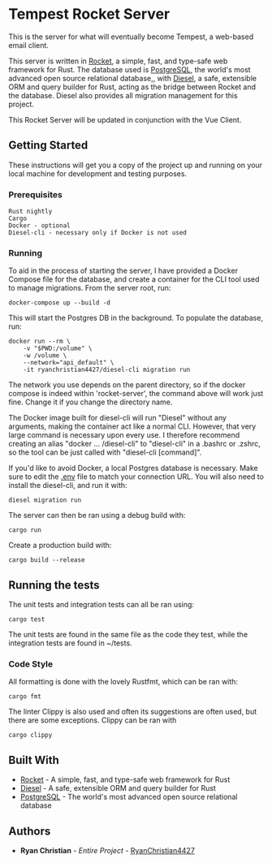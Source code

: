 # Tempest Rocket Server

This is the server for what will eventually become Tempest, a web-based email client.

This server is written in [Rocket](https://rocket.rs), a simple, fast, and type-safe web framework for Rust. The database used is [PostgreSQL](https://www.postgresql.org/), the world's most advanced open source relational database,, with [Diesel](http://diesel.rs), a safe, extensible ORM and query builder for Rust, acting as the bridge between Rocket and the database. Diesel also provides all migration management for this project.

This Rocket Server will be updated in conjunction with the Vue Client.

## Getting Started

These instructions will get you a copy of the project up and running on your local machine for development and testing purposes.

### Prerequisites

```
Rust nightly
Cargo
Docker - optional
Diesel-cli - necessary only if Docker is not used
```

### Running

To aid in the process of starting the server, I have provided a Docker Compose file for the database, and create a container for the CLI tool used to manage migrations. From the server root, run:

```
docker-compose up --build -d
```

This will start the Postgres DB in the background. To populate the database, run:

```
docker run --rm \
    -v "$PWD:/volume" \
    -w /volume \
    --network="api_default" \
    -it ryanchristian4427/diesel-cli migration run
```

The network you use depends on the parent directory, so if the docker compose is indeed within 'rocket-server', the command above will work just fine. Change it if you change the directory name.

The Docker image built for diesel-cli will run "Diesel" without any arguments, making the container act like a normal CLI. However, that very large command is necessary upon every use. I therefore recommend creating an alias "docker ... /diesel-cli" to "diesel-cli" in a .bashrc or .zshrc, so the tool can be just called with "diesel-cli [command]".

If you'd like to avoid Docker, a local Postgres database is necessary. Make sure to edit the [.env](.env) file to match your connection URL. You will also need to install the diesel-cli, and run it with:

```
diesel migration run
```

The server can then be ran using a debug build with:

```
cargo run
```

Create a production build with:

```
cargo build --release
```

## Running the tests

The unit tests and integration tests can all be ran using:

```
cargo test
```

The unit tests are found in the same file as the code they test, while the integration tests are found in ~/tests.

### Code Style

All formatting is done with the lovely Rustfmt, which can be ran with:

```
cargo fmt
```

The linter Clippy is also used and often its suggestions are often used, but there are some exceptions. Clippy can be ran with

```
cargo clippy
```

## Built With

* [Rocket](https://github.com/glium/glium) - A simple, fast, and type-safe web framework for Rust
* [Diesel](https://github.com/tomaka/glium_text) - A safe, extensible ORM and query builder for Rust
* [PostgreSQL](https://github.com/rustgd/cgmath) - The world's most advanced open source relational database

## Authors

* **Ryan Christian** - *Entire Project* - [RyanChristian4427](https://github.com/RyanChristian4427)
